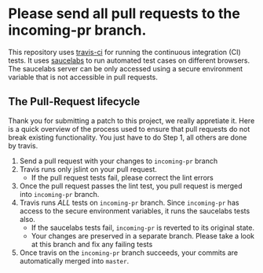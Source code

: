 # Please send all pull requests to the __incoming-pr__ branch.

This repository uses [travis-ci](https://travis-ci.org/axemclion/indexeddbshim) for running the continuous integration (CI) tests. It uses [saucelabs](http://saucelabs.com) to run automated test cases on different browsers. The saucelabs server can be only accessed using a secure environment variable that is not accessible in pull requests.

The Pull-Request lifecycle
------------------------

Thank you for submitting a patch to this project, we really appretiate it. Here is a quick overview of the process used to ensure that pull requests do not break existing functionality. You just have to do Step 1, all others are done by travis. 

1. Send a pull request with your changes to `incoming-pr` branch
2. Travis runs only jslint on your pull request. 
	* If the pull request tests fail, please correct the lint errors
3. Once the pull request passes the lint test, you pull request is merged into `incoming-pr` branch.
4. Travis runs *ALL* tests on `incoming-pr` branch. Since `incoming-pr` has access to the secure environment variables, it runs the saucelabs tests also. 
	* If the saucelabs tests fail, `incoming-pr` is reverted to its original state.
	* Your changes are preserved in a separate branch. Please take a look at this branch and fix any failing tests
5. Once travis on the `incoming-pr` branch succeeds, your commits are automatically merged into `master`. 